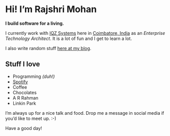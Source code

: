 # Hi! I’m Rajshri Mohan

**I build software for a living.**

I currently work with [IQZ Systems](https://iqzsystems.com) here in [Coimbatore, India](https://goo.gl/maps/Z5fL1dgnqRpfJKrK8) as an _Enterprise Technology Architect_. It is a lot of fun and I get to learn a lot.

I also write random stuff [here at my blog](https://rajshrimohanks.me).

## Stuff I love

- Programming _(duh!)_
- [Spotify](https://open.spotify.com/user/21gswm52ozbiyosazhjiepygy?si=PHBmzLFOTNWzk6kIh4FkoA)
- Coffee
- Chocolates
- A R Rahman
- Linkin Park

I’m always up for a nice talk and food. Drop me a message in social media if you’d like to meet up. :-)

Have a good day!

<div data-iframe-width="150" data-iframe-height="300" data-share-badge-id="f65af314-f556-40b1-a1cf-b685daeefc0b"
  data-share-badge-host="https://www.credly.com"></div>
<script type="text/javascript" async src="//cdn.credly.com/assets/utilities/embed.js"></script>
